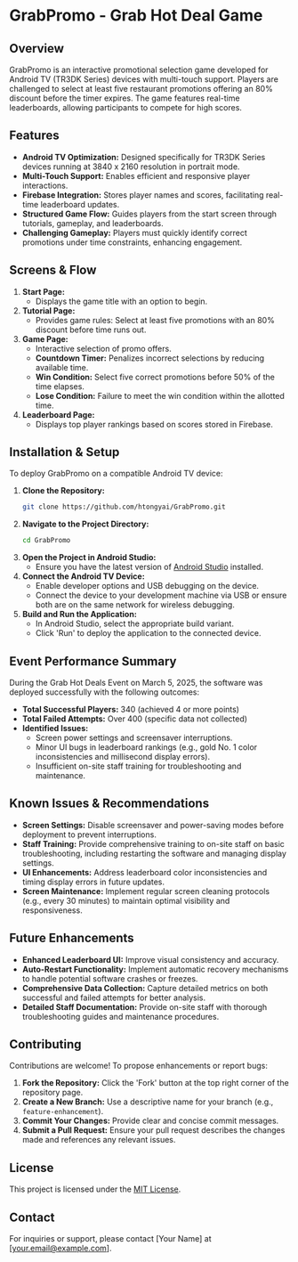 # GrabPromo - Grab Hot Deal Game

## Overview
GrabPromo is an interactive promotional selection game developed for Android TV (TR3DK Series) devices with multi-touch support. Players are challenged to select at least five restaurant promotions offering an 80% discount before the timer expires. The game features real-time leaderboards, allowing participants to compete for high scores.

## Features

- **Android TV Optimization:** Designed specifically for TR3DK Series devices running at 3840 x 2160 resolution in portrait mode.
- **Multi-Touch Support:** Enables efficient and responsive player interactions.
- **Firebase Integration:** Stores player names and scores, facilitating real-time leaderboard updates.
- **Structured Game Flow:** Guides players from the start screen through tutorials, gameplay, and leaderboards.
- **Challenging Gameplay:** Players must quickly identify correct promotions under time constraints, enhancing engagement.

## Screens & Flow

1. **Start Page:**
   - Displays the game title with an option to begin.
2. **Tutorial Page:**
   - Provides game rules: Select at least five promotions with an 80% discount before time runs out.
3. **Game Page:**
   - Interactive selection of promo offers.
   - **Countdown Timer:** Penalizes incorrect selections by reducing available time.
   - **Win Condition:** Select five correct promotions before 50% of the time elapses.
   - **Lose Condition:** Failure to meet the win condition within the allotted time.
4. **Leaderboard Page:**
   - Displays top player rankings based on scores stored in Firebase.

## Installation & Setup

To deploy GrabPromo on a compatible Android TV device:

1. **Clone the Repository:**
   ```bash
   git clone https://github.com/htongyai/GrabPromo.git
   ```
2. **Navigate to the Project Directory:**
   ```bash
   cd GrabPromo
   ```
3. **Open the Project in Android Studio:**
   - Ensure you have the latest version of [Android Studio](https://developer.android.com/studio) installed.
4. **Connect the Android TV Device:**
   - Enable developer options and USB debugging on the device.
   - Connect the device to your development machine via USB or ensure both are on the same network for wireless debugging.
5. **Build and Run the Application:**
   - In Android Studio, select the appropriate build variant.
   - Click 'Run' to deploy the application to the connected device.

## Event Performance Summary

During the Grab Hot Deals Event on March 5, 2025, the software was deployed successfully with the following outcomes:

- **Total Successful Players:** 340 (achieved 4 or more points)
- **Total Failed Attempts:** Over 400 (specific data not collected)
- **Identified Issues:**
  - Screen power settings and screensaver interruptions.
  - Minor UI bugs in leaderboard rankings (e.g., gold No. 1 color inconsistencies and millisecond display errors).
  - Insufficient on-site staff training for troubleshooting and maintenance.

## Known Issues & Recommendations

- **Screen Settings:** Disable screensaver and power-saving modes before deployment to prevent interruptions.
- **Staff Training:** Provide comprehensive training to on-site staff on basic troubleshooting, including restarting the software and managing display settings.
- **UI Enhancements:** Address leaderboard color inconsistencies and timing display errors in future updates.
- **Screen Maintenance:** Implement regular screen cleaning protocols (e.g., every 30 minutes) to maintain optimal visibility and responsiveness.

## Future Enhancements

- **Enhanced Leaderboard UI:** Improve visual consistency and accuracy.
- **Auto-Restart Functionality:** Implement automatic recovery mechanisms to handle potential software crashes or freezes.
- **Comprehensive Data Collection:** Capture detailed metrics on both successful and failed attempts for better analysis.
- **Detailed Staff Documentation:** Provide on-site staff with thorough troubleshooting guides and maintenance procedures.

## Contributing

Contributions are welcome! To propose enhancements or report bugs:

1. **Fork the Repository:** Click the 'Fork' button at the top right corner of the repository page.
2. **Create a New Branch:** Use a descriptive name for your branch (e.g., `feature-enhancement`).
3. **Commit Your Changes:** Provide clear and concise commit messages.
4. **Submit a Pull Request:** Ensure your pull request describes the changes made and references any relevant issues.

## License

This project is licensed under the [MIT License](LICENSE).

## Contact

For inquiries or support, please contact [Your Name] at [your.email@example.com].
